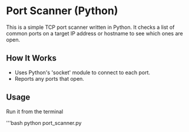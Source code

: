 # Port Scanner (Python)

This is a simple TCP port scanner written in Python. It checks a list of common ports on a target IP address or hostname to see which ones are open.

## How It Works

- Uses Python's 'socket' module to connect to each port.
- Reports any ports that open.

## Usage 

Run it from the terminal

'''bash
python port_scanner.py